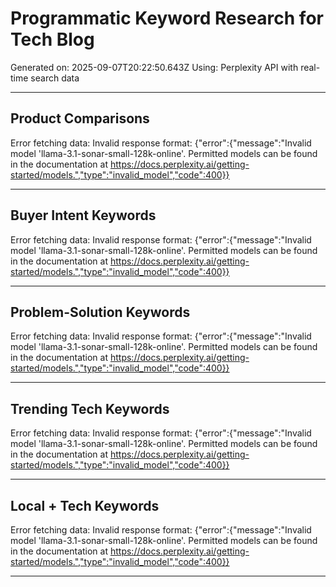 # Programmatic Keyword Research for Tech Blog

Generated on: 2025-09-07T20:22:50.643Z
Using: Perplexity API with real-time search data

---

## Product Comparisons

Error fetching data: Invalid response format: {"error":{"message":"Invalid model 'llama-3.1-sonar-small-128k-online'. Permitted models can be found in the documentation at https://docs.perplexity.ai/getting-started/models.","type":"invalid_model","code":400}}

---

## Buyer Intent Keywords

Error fetching data: Invalid response format: {"error":{"message":"Invalid model 'llama-3.1-sonar-small-128k-online'. Permitted models can be found in the documentation at https://docs.perplexity.ai/getting-started/models.","type":"invalid_model","code":400}}

---

## Problem-Solution Keywords

Error fetching data: Invalid response format: {"error":{"message":"Invalid model 'llama-3.1-sonar-small-128k-online'. Permitted models can be found in the documentation at https://docs.perplexity.ai/getting-started/models.","type":"invalid_model","code":400}}

---

## Trending Tech Keywords

Error fetching data: Invalid response format: {"error":{"message":"Invalid model 'llama-3.1-sonar-small-128k-online'. Permitted models can be found in the documentation at https://docs.perplexity.ai/getting-started/models.","type":"invalid_model","code":400}}

---

## Local + Tech Keywords

Error fetching data: Invalid response format: {"error":{"message":"Invalid model 'llama-3.1-sonar-small-128k-online'. Permitted models can be found in the documentation at https://docs.perplexity.ai/getting-started/models.","type":"invalid_model","code":400}}

---
